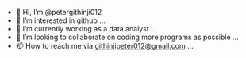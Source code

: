 - 👋 Hi, I’m @petergithinji012
- 👀 I’m interested in github ...
- 🌱 I’m currently working as a data analyst...
- 💞️ I’m looking to collaborate on coding more programs as possible ...
- 📫 How to reach me via githinjipeter012@gmail.com ...

<!---
petergithinji012/petergithinji012 is a ✨ special ✨ repository because its `README.md` (this file) appears on your GitHub profile.
You can click the Preview link to take a look at your changes.
--->
